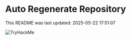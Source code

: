 # Auto Regenerate Repository

This README was last updated: 2025-05-22 17:51:07

 ![TryHackMe](https://tryhackme.com/badge/533634)